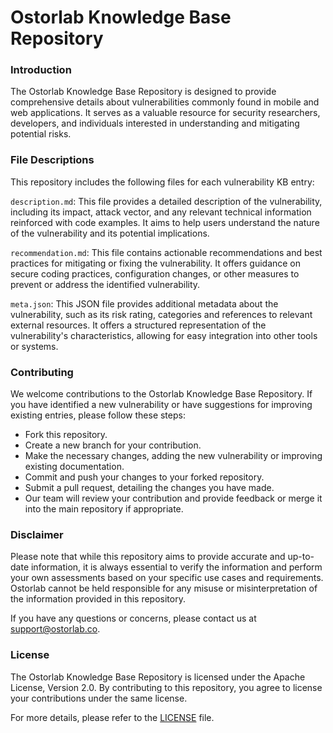 # Ostorlab Knowledge Base Repository

### Introduction

The Ostorlab Knowledge Base Repository is designed to provide comprehensive details about vulnerabilities commonly found in mobile and web applications. It serves as a valuable resource for security researchers, developers, and individuals interested in understanding and mitigating potential risks.

### File Descriptions

This repository includes the following files for each vulnerability KB entry:

`description.md`: This file provides a detailed description of the vulnerability, including its impact, attack vector, and any relevant technical information reinforced with code examples. It aims to help users understand the nature of the vulnerability and its potential implications.

`recommendation.md`: This file contains actionable recommendations and best practices for mitigating or fixing the vulnerability. It offers guidance on secure coding practices, configuration changes, or other measures to prevent or address the identified vulnerability.

`meta.json`: This JSON file provides additional metadata about the vulnerability, such as its risk rating, categories and references to relevant external resources. It offers a structured representation of the vulnerability's characteristics, allowing for easy integration into other tools or systems.

### Contributing

We welcome contributions to the Ostorlab Knowledge Base Repository. If you have identified a new vulnerability or have suggestions for improving existing entries, please follow these steps:

- Fork this repository.
- Create a new branch for your contribution.
- Make the necessary changes, adding the new vulnerability or improving existing documentation.
- Commit and push your changes to your forked repository.
- Submit a pull request, detailing the changes you have made.
- Our team will review your contribution and provide feedback or merge it into the main repository if appropriate.

### Disclaimer

Please note that while this repository aims to provide accurate and up-to-date information, it is always essential to verify the information and perform your own assessments based on your specific use cases and requirements. Ostorlab cannot be held responsible for any misuse or misinterpretation of the information provided in this repository.

If you have any questions or concerns, please contact us at support@ostorlab.co.

### License

The Ostorlab Knowledge Base Repository is licensed under the Apache License, Version 2.0. By contributing to this repository, you agree to license your contributions under the same license.

For more details, please refer to the [LICENSE](https://github.com/Ostorlab/KB/blob/master/LICENSE) file.
